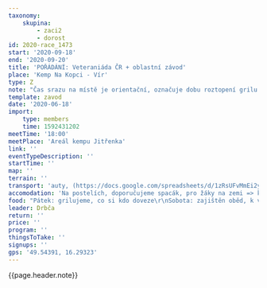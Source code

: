 ```yaml
---
taxonomy:
    skupina:
        - zaci2
        - dorost
id: 2020-race_1473
start: '2020-09-18'
end: '2020-09-20'
title: 'POŘÁDÁNÍ: Veteraniáda ČR + oblastní závod'
place: 'Kemp Na Kopci - Vír'
type: Z
note: "Čas srazu na místě je orientační, označuje dobu roztopení grilu. Domluvte se s vedoucím, kdy dojedete.\r\nOd rána budou na místě Jenda s Kuldou, takže můžete přijet i dřív."
template: zavod
date: '2020-06-18'
import:
    type: members
    time: 1592431202
meetTime: '18:00'
meetPlace: 'Areál kempu Jitřenka'
link: ''
eventTypeDescription: ''
startTime: ''
map: ''
terrain: ''
transport: 'auty, (https://docs.google.com/spreadsheets/d/1zRsUFvMmEi2ytN8U-PoidelD1EEnqKjEAQYyCGkw0kE/edit)'
accomodation: 'Na postelích, doporučujeme spacák, pro žáky na zemi => karimatku a spacák'
food: "Pátek: grilujeme, co si kdo doveze\r\nSobota: zajištěn oběd, k večeři znovu k dispozici gril\r\nNeděle: zajištěn oběd"
leader: Drbča
return: ''
price: ''
program: ''
thingsToTake: ''
signups: ''
gps: '49.54391, 16.29323'
---
```


{{page.header.note}}
